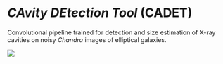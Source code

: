 # *CAvity DEtection Tool* (CADET)
Convolutional pipeline trained for detection and size estimation of X-ray cavities on noisy *Chandra* images of elliptical galaxies.

<img src="pictures/architecture.jpg">
